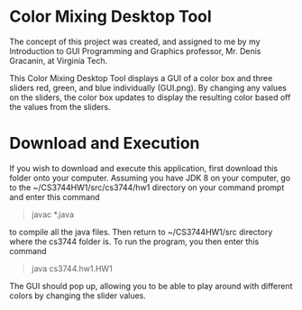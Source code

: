 # Color Mixing Desktop Tool

The concept of this project was created, and assigned to me by my Introduction to GUI Programming and Graphics professor, Mr. Denis Gracanin, at Virginia Tech.

This Color Mixing Desktop Tool displays a GUI of a color box and three sliders red, green, and blue individually (GUI.png). By changing any values on the sliders, the color box updates to display the resulting color based off the values from the sliders.

# Download and Execution

If you wish to download and execute this application, first download this folder onto your computer. Assuming you have JDK 8 on your computer, go to the ~/CS3744HW1/src/cs3744/hw1 directory on your command prompt and enter this command
> javac *.java

to compile all the java files.
Then return to ~/CS3744HW1/src directory where the cs3744 folder is. To run the program, you then enter this command
> java cs3744.hw1.HW1

The GUI should pop up, allowing you to be able to play around with different colors by changing the slider values.